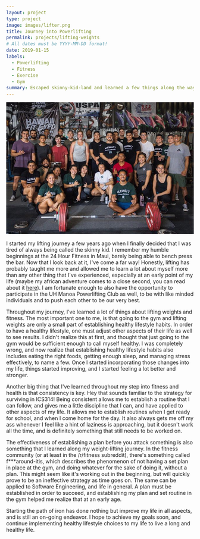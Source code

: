 ```yaml
---
layout: project
type: project
image: images/lifter.png
title: Journey into Powerlifting
permalink: projects/lifting-weights
# All dates must be YYYY-MM-DD format!
date: 2019-01-15
labels:
  - Powerlifting
  - Fitness
  - Exercise
  - Gym
summary: Escaped skinny-kid-land and learned a few things along the way
---
```


<img class="ui centered big middle rounded image" src="../images/uhpowerlifting.jpg">

I started my lifting journey a few years ago when I finally decided that I was tired of always being called the skinny kid. I remember my humble beginnings at the 24 Hour Fitness in Maui, barely being able to bench press the bar. Now that I look back at it, I've come a far way! Honestly, lifting has probably taught me more and allowed me to learn a lot about myself more than any other thing that I've experienced, especially at an early point of my life (maybe my african adventure comes to a close second, you can read about it [here](https://ryotabs.github.io/projects/fun-in-the-sun)). I am fortunate enough to also have the opportunity to participate in the UH Manoa Powerlifting Club as well, to be with like minded individuals and to push each other to be our very best. 

Throughout my journey, I've learned a lot of things about lifting weights and fitness. The most important one to me, is that going to the gym and lifting weights are only a small part of establishing healthy lifestyle habits. In order to have a healthy lifestyle, one must adjust other aspects of their life as well to see results. I didn't realize this at first, and thought that just going to the gym would be sufficient enough to call myself healthy. I was completely wrong, and now realize that establishing healthy lifestyle habits also includes eating the right foods, getting enough sleep, and managing stress effectively, to name a few. Once I started incorporating those changes into my life, things started improving, and I started feeling a lot better and stronger. 

Another big thing that I've learned throughout my step into fitness and health is that consistency is key. Hey that sounds familiar to the strategy for surviving in ICS314! Being consistent allows me to establish a routine that I can follow, and gives me a little discipline that I can, and have applied to other aspects of my life. It allows me to establish routines when I get ready for school, and when I come home for the day. It also always gets me off my ass whenever I feel like a hint of laziness is approaching, but it doesn't work all the time, and is definitely something that still needs to be worked on. 

The effectiveness of establishing a plan before you attack something is also something that I learned along my weight-lifting journey. In the fitness community (or at least in the /r/fitness subreddit), there's something called f***around-itis, which describes the phenomenon of not having a set plan in place at the gym, and doing whatever for the sake of doing it, without a plan. This might seem like it's working out in the beginning, but will quickly prove to be an ineffective strategy as time goes on. The same can be applied to Software Engineering, and life in general. A plan must be established in order to succeed, and establishing my plan and set routine in the gym helped me realize that at an early age. 

Starting the path of iron has done nothing but improve my life in all aspects, and is still an on-going endeavor. I hope to achieve my goals soon, and continue implementing healthy lifestyle choices to my life to live a long and healthy life. 
